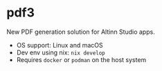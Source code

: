 # pdf3

New PDF generation solution for Altinn Studio apps.

* OS support: Linux and macOS
* Dev env using nix: `nix develop`
* Requires `docker` or `podman` on the host system
